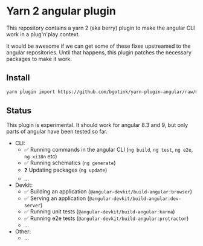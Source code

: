 # Yarn 2 angular plugin

This repository contains a yarn 2 (aka berry) plugin to make the angular CLI work in a plug'n'play context.

It would be awesome if we can get some of these fixes upstreamed to the angular repositories. Until that
happens, this plugin patches the necessary packages to make it work.

## Install

```bash
yarn plugin import https://github.com/bgotink/yarn-plugin-angular/raw/master/bin/%40yarnpkg/plugin-angular.js
```

## Status

This plugin is experimental. It should work for angular 8.3 and 9, but only parts of angular have been tested so far.

- CLI:
  - ✅ Running commands in the angular CLI (`ng build`, `ng test`, `ng e2e`, `ng xi18n` etc)
  - ✅ Running schematics (`ng generate`)
  - ❓ Updating packages (`ng update`)
  - &hellip;
- Devkit:
  - ✅ Building an application (`@angular-devkit/build-angular:browser`)
  - ✅ Serving an application (`@angular-devkit/build-angular:dev-server`)
  - ✅ Running unit tests (`@angular-devkit/build-angular:karma`)
  - ✅ Running e2e tests (`@angular-devkit/build-angular:protractor`)
  - &hellip;
- Other:
  - &hellip;
